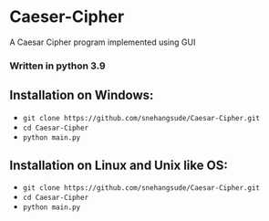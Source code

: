 # Caeser-Cipher
A Caesar Cipher program implemented using GUI


### Written in python 3.9 

## Installation on Windows:
* `git clone https://github.com/snehangsude/Caesar-Cipher.git`
* `cd Caesar-Cipher`
* `python main.py`

## Installation on Linux and Unix like OS:
* `git clone https://github.com/snehangsude/Caesar-Cipher.git`
* `cd Caesar-Cipher`
* `python main.py`

